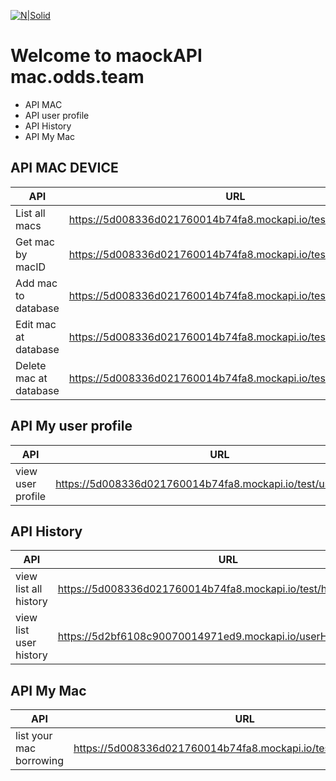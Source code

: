 [![N|Solid](https://firebasestorage.googleapis.com/v0/b/macinodds-test.appspot.com/o/mac_odds_logo_color__1562840550_29998.png?alt=media&token=8814da4f-39a9-4ce7-8328-5879f783abc8)](https://nodesource.com/products/nsolid)


#
#
# Welcome to maockAPI mac.odds.team

  - API MAC
  - API user profile
  - API History
  - API My Mac




## API MAC DEVICE
| API | URL |method|header|
| ------ | ------ | ------ | ------ | 
| List all macs | https://5d008336d021760014b74fa8.mockapi.io/test/macs |GET|bearer|
| Get mac by macID | https://5d008336d021760014b74fa8.mockapi.io/test/macs/(:macID) |GET|bearer|
| Add mac to database  | https://5d008336d021760014b74fa8.mockapi.io/test/macs |POST|bearer|
| Edit mac at database  | https://5d008336d021760014b74fa8.mockapi.io/test/macs/(:macID)  |PUT|bearer|
| Delete mac at database  | https://5d008336d021760014b74fa8.mockapi.io/test/macs/(:macID)  |DELETE|bearer|



## API My user profile
| API | URL |method|header|
| ------ | ------ | ------ | ------ | 
| view user profile| https://5d008336d021760014b74fa8.mockapi.io/test/user/(:userID) |GET|bearer|



## API History
| API | URL |method|header|
| ------ | ------ | ------ | ------ | 
| view list all history | https://5d008336d021760014b74fa8.mockapi.io/test/history |GET|bearer|
| view list user history | https://5d2bf6108c90070014971ed9.mockapi.io/userHistory/(:userID) |GET|bearer|




## API My Mac
| API | URL |method|header|
| ------ | ------ | ------ | ------ | 
| list your mac borrowing | https://5d008336d021760014b74fa8.mockapi.io/test/myMac/(:userID) |GET|bearer|


